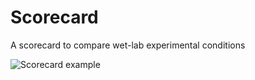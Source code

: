# Scorecard
A scorecard to compare wet-lab experimental conditions

![Scorecard example](https://github.com/m89p067/Scorecard/example_img/EXAMPLE_letters.jpg?raw=True)
